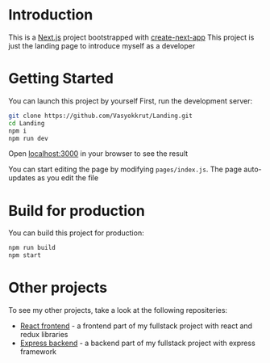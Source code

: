 # Introduction
This is a [Next.js](https://nextjs.org) project bootstrapped with [create-next-app](https://github.com/vercel/next.js/tree/canary/packages/create-next-app)
This project is just the landing page to introduce myself as a developer

# Getting Started

You can launch this project by yourself
First, run the development server:

```bash
git clone https://github.com/Vasyokkrut/Landing.git
cd Landing
npm i
npm run dev
```

Open [localhost:3000](https://localhost:3000) in your browser to see the result

You can start editing the page by modifying `pages/index.js`. The page auto-updates as you edit the file

# Build for production

You can build this project for production:

```bash
npm run build
npm start
```

# Other projects

To see my other projects, take a look at the following repositeries:

- [React frontend](https://github.com/Vasyokkrut/ReactFrontend) - a frontend part of my fullstack project with react and redux libraries
- [Express backend](https://github.com/Vasyokkrut/ExpressServer) - a backend part of my fullstack project with express framework
